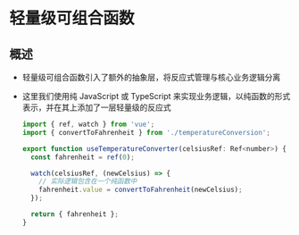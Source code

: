 # 轻量级可组合函数

## 概述

+ 轻量级可组合函数引入了额外的抽象层，将反应式管理与核心业务逻辑分离
+ 这里我们使用纯 JavaScript 或 TypeScript 来实现业务逻辑，以纯函数的形式表示，并在其上添加了一层轻量级的反应式

  ```js
  import { ref, watch } from 'vue';
  import { convertToFahrenheit } from './temperatureConversion';

  export function useTemperatureConverter(celsiusRef: Ref<number>) {
    const fahrenheit = ref(0);

    watch(celsiusRef, (newCelsius) => {
      // 实际逻辑包含在一个纯函数中
      fahrenheit.value = convertToFahrenheit(newCelsius);
    });

    return { fahrenheit };
  }
  ```

